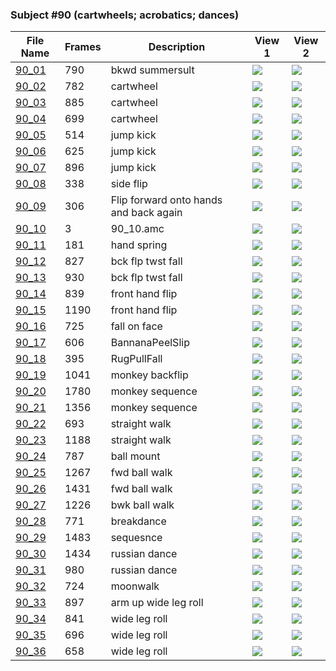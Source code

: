 ### Subject #90 (cartwheels; acrobatics; dances)
|File Name|Frames|Description|View 1|View 2|
|-|-|-|-|-|
|[90_01](https://github.com/Shriinivas/cmubvh/raw/main/Sequence-086-094/90/Data/90_01.zip)|790|bkwd summersult|<img src="https://github.com/Shriinivas/cmubvhgifs/blob/main/Sequence-086-094/90/90_01_0.gif"/>|<img src="https://github.com/Shriinivas/cmubvhgifs/blob/main/Sequence-086-094/90/90_01_1.gif"/>|
|[90_02](https://github.com/Shriinivas/cmubvh/raw/main/Sequence-086-094/90/Data/90_02.zip)|782|cartwheel|<img src="https://github.com/Shriinivas/cmubvhgifs/blob/main/Sequence-086-094/90/90_02_0.gif"/>|<img src="https://github.com/Shriinivas/cmubvhgifs/blob/main/Sequence-086-094/90/90_02_1.gif"/>|
|[90_03](https://github.com/Shriinivas/cmubvh/raw/main/Sequence-086-094/90/Data/90_03.zip)|885|cartwheel|<img src="https://github.com/Shriinivas/cmubvhgifs/blob/main/Sequence-086-094/90/90_03_0.gif"/>|<img src="https://github.com/Shriinivas/cmubvhgifs/blob/main/Sequence-086-094/90/90_03_1.gif"/>|
|[90_04](https://github.com/Shriinivas/cmubvh/raw/main/Sequence-086-094/90/Data/90_04.zip)|699|cartwheel|<img src="https://github.com/Shriinivas/cmubvhgifs/blob/main/Sequence-086-094/90/90_04_0.gif"/>|<img src="https://github.com/Shriinivas/cmubvhgifs/blob/main/Sequence-086-094/90/90_04_1.gif"/>|
|[90_05](https://github.com/Shriinivas/cmubvh/raw/main/Sequence-086-094/90/Data/90_05.zip)|514|jump kick|<img src="https://github.com/Shriinivas/cmubvhgifs/blob/main/Sequence-086-094/90/90_05_0.gif"/>|<img src="https://github.com/Shriinivas/cmubvhgifs/blob/main/Sequence-086-094/90/90_05_1.gif"/>|
|[90_06](https://github.com/Shriinivas/cmubvh/raw/main/Sequence-086-094/90/Data/90_06.zip)|625|jump kick|<img src="https://github.com/Shriinivas/cmubvhgifs/blob/main/Sequence-086-094/90/90_06_0.gif"/>|<img src="https://github.com/Shriinivas/cmubvhgifs/blob/main/Sequence-086-094/90/90_06_1.gif"/>|
|[90_07](https://github.com/Shriinivas/cmubvh/raw/main/Sequence-086-094/90/Data/90_07.zip)|896|jump kick|<img src="https://github.com/Shriinivas/cmubvhgifs/blob/main/Sequence-086-094/90/90_07_0.gif"/>|<img src="https://github.com/Shriinivas/cmubvhgifs/blob/main/Sequence-086-094/90/90_07_1.gif"/>|
|[90_08](https://github.com/Shriinivas/cmubvh/raw/main/Sequence-086-094/90/Data/90_08.zip)|338|side flip|<img src="https://github.com/Shriinivas/cmubvhgifs/blob/main/Sequence-086-094/90/90_08_0.gif"/>|<img src="https://github.com/Shriinivas/cmubvhgifs/blob/main/Sequence-086-094/90/90_08_1.gif"/>|
|[90_09](https://github.com/Shriinivas/cmubvh/raw/main/Sequence-086-094/90/Data/90_09.zip)|306|Flip forward onto hands and back again|<img src="https://github.com/Shriinivas/cmubvhgifs/blob/main/Sequence-086-094/90/90_09_0.gif"/>|<img src="https://github.com/Shriinivas/cmubvhgifs/blob/main/Sequence-086-094/90/90_09_1.gif"/>|
|[90_10](https://github.com/Shriinivas/cmubvh/raw/main/Sequence-086-094/90/Data/90_10.zip)|3|90_10.amc|<img src="https://github.com/Shriinivas/cmubvhgifs/blob/main/Sequence-086-094/90/90_10_0.gif"/>|<img src="https://github.com/Shriinivas/cmubvhgifs/blob/main/Sequence-086-094/90/90_10_1.gif"/>|
|[90_11](https://github.com/Shriinivas/cmubvh/raw/main/Sequence-086-094/90/Data/90_11.zip)|181|hand spring|<img src="https://github.com/Shriinivas/cmubvhgifs/blob/main/Sequence-086-094/90/90_11_0.gif"/>|<img src="https://github.com/Shriinivas/cmubvhgifs/blob/main/Sequence-086-094/90/90_11_1.gif"/>|
|[90_12](https://github.com/Shriinivas/cmubvh/raw/main/Sequence-086-094/90/Data/90_12.zip)|827|bck flp twst fall|<img src="https://github.com/Shriinivas/cmubvhgifs/blob/main/Sequence-086-094/90/90_12_0.gif"/>|<img src="https://github.com/Shriinivas/cmubvhgifs/blob/main/Sequence-086-094/90/90_12_1.gif"/>|
|[90_13](https://github.com/Shriinivas/cmubvh/raw/main/Sequence-086-094/90/Data/90_13.zip)|930|bck flp twst fall|<img src="https://github.com/Shriinivas/cmubvhgifs/blob/main/Sequence-086-094/90/90_13_0.gif"/>|<img src="https://github.com/Shriinivas/cmubvhgifs/blob/main/Sequence-086-094/90/90_13_1.gif"/>|
|[90_14](https://github.com/Shriinivas/cmubvh/raw/main/Sequence-086-094/90/Data/90_14.zip)|839|front hand flip|<img src="https://github.com/Shriinivas/cmubvhgifs/blob/main/Sequence-086-094/90/90_14_0.gif"/>|<img src="https://github.com/Shriinivas/cmubvhgifs/blob/main/Sequence-086-094/90/90_14_1.gif"/>|
|[90_15](https://github.com/Shriinivas/cmubvh/raw/main/Sequence-086-094/90/Data/90_15.zip)|1190|front hand flip|<img src="https://github.com/Shriinivas/cmubvhgifs/blob/main/Sequence-086-094/90/90_15_0.gif"/>|<img src="https://github.com/Shriinivas/cmubvhgifs/blob/main/Sequence-086-094/90/90_15_1.gif"/>|
|[90_16](https://github.com/Shriinivas/cmubvh/raw/main/Sequence-086-094/90/Data/90_16.zip)|725|fall on face|<img src="https://github.com/Shriinivas/cmubvhgifs/blob/main/Sequence-086-094/90/90_16_0.gif"/>|<img src="https://github.com/Shriinivas/cmubvhgifs/blob/main/Sequence-086-094/90/90_16_1.gif"/>|
|[90_17](https://github.com/Shriinivas/cmubvh/raw/main/Sequence-086-094/90/Data/90_17.zip)|606|BannanaPeelSlip|<img src="https://github.com/Shriinivas/cmubvhgifs/blob/main/Sequence-086-094/90/90_17_0.gif"/>|<img src="https://github.com/Shriinivas/cmubvhgifs/blob/main/Sequence-086-094/90/90_17_1.gif"/>|
|[90_18](https://github.com/Shriinivas/cmubvh/raw/main/Sequence-086-094/90/Data/90_18.zip)|395|RugPullFall|<img src="https://github.com/Shriinivas/cmubvhgifs/blob/main/Sequence-086-094/90/90_18_0.gif"/>|<img src="https://github.com/Shriinivas/cmubvhgifs/blob/main/Sequence-086-094/90/90_18_1.gif"/>|
|[90_19](https://github.com/Shriinivas/cmubvh/raw/main/Sequence-086-094/90/Data/90_19.zip)|1041|monkey backflip|<img src="https://github.com/Shriinivas/cmubvhgifs/blob/main/Sequence-086-094/90/90_19_0.gif"/>|<img src="https://github.com/Shriinivas/cmubvhgifs/blob/main/Sequence-086-094/90/90_19_1.gif"/>|
|[90_20](https://github.com/Shriinivas/cmubvh/raw/main/Sequence-086-094/90/Data/90_20.zip)|1780|monkey sequence|<img src="https://github.com/Shriinivas/cmubvhgifs/blob/main/Sequence-086-094/90/90_20_0.gif"/>|<img src="https://github.com/Shriinivas/cmubvhgifs/blob/main/Sequence-086-094/90/90_20_1.gif"/>|
|[90_21](https://github.com/Shriinivas/cmubvh/raw/main/Sequence-086-094/90/Data/90_21.zip)|1356|monkey sequence|<img src="https://github.com/Shriinivas/cmubvhgifs/blob/main/Sequence-086-094/90/90_21_0.gif"/>|<img src="https://github.com/Shriinivas/cmubvhgifs/blob/main/Sequence-086-094/90/90_21_1.gif"/>|
|[90_22](https://github.com/Shriinivas/cmubvh/raw/main/Sequence-086-094/90/Data/90_22.zip)|693|straight walk|<img src="https://github.com/Shriinivas/cmubvhgifs/blob/main/Sequence-086-094/90/90_22_0.gif"/>|<img src="https://github.com/Shriinivas/cmubvhgifs/blob/main/Sequence-086-094/90/90_22_1.gif"/>|
|[90_23](https://github.com/Shriinivas/cmubvh/raw/main/Sequence-086-094/90/Data/90_23.zip)|1188|straight walk|<img src="https://github.com/Shriinivas/cmubvhgifs/blob/main/Sequence-086-094/90/90_23_0.gif"/>|<img src="https://github.com/Shriinivas/cmubvhgifs/blob/main/Sequence-086-094/90/90_23_1.gif"/>|
|[90_24](https://github.com/Shriinivas/cmubvh/raw/main/Sequence-086-094/90/Data/90_24.zip)|787|ball mount|<img src="https://github.com/Shriinivas/cmubvhgifs/blob/main/Sequence-086-094/90/90_24_0.gif"/>|<img src="https://github.com/Shriinivas/cmubvhgifs/blob/main/Sequence-086-094/90/90_24_1.gif"/>|
|[90_25](https://github.com/Shriinivas/cmubvh/raw/main/Sequence-086-094/90/Data/90_25.zip)|1267|fwd ball walk|<img src="https://github.com/Shriinivas/cmubvhgifs/blob/main/Sequence-086-094/90/90_25_0.gif"/>|<img src="https://github.com/Shriinivas/cmubvhgifs/blob/main/Sequence-086-094/90/90_25_1.gif"/>|
|[90_26](https://github.com/Shriinivas/cmubvh/raw/main/Sequence-086-094/90/Data/90_26.zip)|1431|fwd ball walk|<img src="https://github.com/Shriinivas/cmubvhgifs/blob/main/Sequence-086-094/90/90_26_0.gif"/>|<img src="https://github.com/Shriinivas/cmubvhgifs/blob/main/Sequence-086-094/90/90_26_1.gif"/>|
|[90_27](https://github.com/Shriinivas/cmubvh/raw/main/Sequence-086-094/90/Data/90_27.zip)|1226|bwk ball walk|<img src="https://github.com/Shriinivas/cmubvhgifs/blob/main/Sequence-086-094/90/90_27_0.gif"/>|<img src="https://github.com/Shriinivas/cmubvhgifs/blob/main/Sequence-086-094/90/90_27_1.gif"/>|
|[90_28](https://github.com/Shriinivas/cmubvh/raw/main/Sequence-086-094/90/Data/90_28.zip)|771|breakdance|<img src="https://github.com/Shriinivas/cmubvhgifs/blob/main/Sequence-086-094/90/90_28_0.gif"/>|<img src="https://github.com/Shriinivas/cmubvhgifs/blob/main/Sequence-086-094/90/90_28_1.gif"/>|
|[90_29](https://github.com/Shriinivas/cmubvh/raw/main/Sequence-086-094/90/Data/90_29.zip)|1483|sequesnce|<img src="https://github.com/Shriinivas/cmubvhgifs/blob/main/Sequence-086-094/90/90_29_0.gif"/>|<img src="https://github.com/Shriinivas/cmubvhgifs/blob/main/Sequence-086-094/90/90_29_1.gif"/>|
|[90_30](https://github.com/Shriinivas/cmubvh/raw/main/Sequence-086-094/90/Data/90_30.zip)|1434|russian dance|<img src="https://github.com/Shriinivas/cmubvhgifs/blob/main/Sequence-086-094/90/90_30_0.gif"/>|<img src="https://github.com/Shriinivas/cmubvhgifs/blob/main/Sequence-086-094/90/90_30_1.gif"/>|
|[90_31](https://github.com/Shriinivas/cmubvh/raw/main/Sequence-086-094/90/Data/90_31.zip)|980|russian dance|<img src="https://github.com/Shriinivas/cmubvhgifs/blob/main/Sequence-086-094/90/90_31_0.gif"/>|<img src="https://github.com/Shriinivas/cmubvhgifs/blob/main/Sequence-086-094/90/90_31_1.gif"/>|
|[90_32](https://github.com/Shriinivas/cmubvh/raw/main/Sequence-086-094/90/Data/90_32.zip)|724|moonwalk|<img src="https://github.com/Shriinivas/cmubvhgifs/blob/main/Sequence-086-094/90/90_32_0.gif"/>|<img src="https://github.com/Shriinivas/cmubvhgifs/blob/main/Sequence-086-094/90/90_32_1.gif"/>|
|[90_33](https://github.com/Shriinivas/cmubvh/raw/main/Sequence-086-094/90/Data/90_33.zip)|897|arm up wide leg roll|<img src="https://github.com/Shriinivas/cmubvhgifs/blob/main/Sequence-086-094/90/90_33_0.gif"/>|<img src="https://github.com/Shriinivas/cmubvhgifs/blob/main/Sequence-086-094/90/90_33_1.gif"/>|
|[90_34](https://github.com/Shriinivas/cmubvh/raw/main/Sequence-086-094/90/Data/90_34.zip)|841|wide leg roll|<img src="https://github.com/Shriinivas/cmubvhgifs/blob/main/Sequence-086-094/90/90_34_0.gif"/>|<img src="https://github.com/Shriinivas/cmubvhgifs/blob/main/Sequence-086-094/90/90_34_1.gif"/>|
|[90_35](https://github.com/Shriinivas/cmubvh/raw/main/Sequence-086-094/90/Data/90_35.zip)|696|wide leg roll|<img src="https://github.com/Shriinivas/cmubvhgifs/blob/main/Sequence-086-094/90/90_35_0.gif"/>|<img src="https://github.com/Shriinivas/cmubvhgifs/blob/main/Sequence-086-094/90/90_35_1.gif"/>|
|[90_36](https://github.com/Shriinivas/cmubvh/raw/main/Sequence-086-094/90/Data/90_36.zip)|658|wide leg roll|<img src="https://github.com/Shriinivas/cmubvhgifs/blob/main/Sequence-086-094/90/90_36_0.gif"/>|<img src="https://github.com/Shriinivas/cmubvhgifs/blob/main/Sequence-086-094/90/90_36_1.gif"/>|
